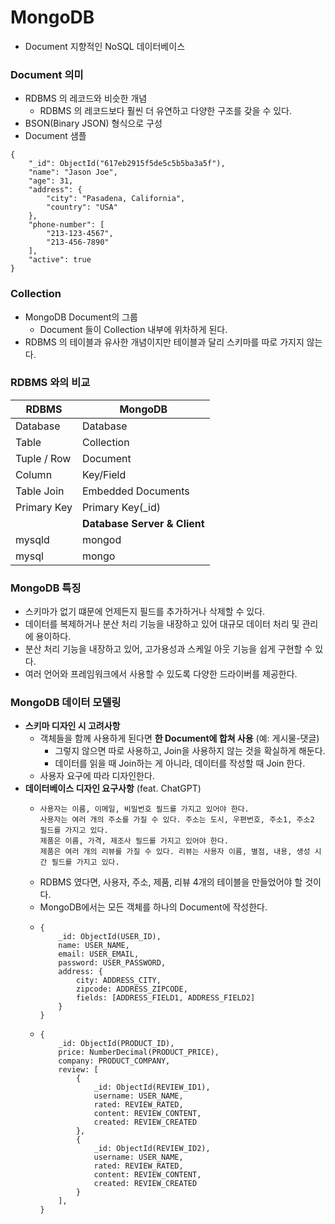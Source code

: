 # MongoDB
* Document 지향적인 NoSQL 데이터베이스
### Document 의미
* RDBMS 의 레코드와 비슷한 개념
  * RDBMS 의 레코드보다 훨씬 더 유연하고 다양한 구조를 갖을 수 있다.
* BSON(Binary JSON) 형식으로 구성
* Document 샘플
```mongodb-json
{
    "_id": ObjectId("617eb2915f5de5c5b5ba3a5f"),
    "name": "Jason Joe",
    "age": 31,
    "address": {
        "city": "Pasadena, California",
        "country": "USA"
    },
    "phone-number": [
        "213-123-4567",
        "213-456-7890"
    ],
    "active": true
}
``` 
### Collection
* MongoDB Document의 그룹
  * Document 들이 Collection 내부에 위차하게 된다.
* RDBMS 의 테이블과 유사한 개념이지만 테이블과 달리 스키마를 따로 가지지 않는다.
### RDBMS 와의 비교
|RDBMS|MongoDB|
|---|---|
|Database|Database|
|Table|Collection|
|Tuple / Row|Document|
|Column|Key/Field|
|Table Join|Embedded Documents|
|Primary Key|Primary Key(_id)|
||**Database Server & Client**|
|mysqld|mongod|
|mysql|mongo|
### MongoDB 특징
* 스키마가 없기 떄문에 언제든지 필드를 추가하거나 삭제할 수 있다.
* 데이터를 복제하거나 분산 처리 기능을 내장하고 있어 대규모 데이터 처리 및 관리에 용이하다.
* 분산 처리 기능을 내장하고 있어, 고가용성과 스케일 아웃 기능을 쉽게 구현할 수 있다.
* 여러 언어와 프레임워크에서 사용할 수 있도록 다양한 드라이버를 제공한다.
### MongoDB 데이터 모델링
* **스키마 디자인 시 고려사항**
  * 객체들을 함께 사용하게 된다면 **한 Document에 합쳐 사용** (예: 게시물-댓글)
    * 그렇지 않으면 따로 사용하고, Join을 사용하지 않는 것을 확실하게 해둔다.
    * 데이터를 읽을 때 Join하는 게 아니라, 데이터를 작성할 때 Join 한다.
  * 사용자 요구에 따라 디자인한다.
* **데이터베이스 디자인 요구사항** (feat. ChatGPT)
  * ```
    사용자는 이름, 이메일, 비밀번호 필드를 가지고 있어야 한다.
    사용자는 여러 개의 주소를 가질 수 있다. 주소는 도시, 우편번호, 주소1, 주소2 필드를 가지고 있다.
    제품은 이름, 가격, 제조사 필드를 가지고 있어야 한다.
    제품은 여러 개의 리뷰를 가질 수 있다. 리뷰는 사용자 이름, 별점, 내용, 생성 시간 필드를 가지고 있다.
    ```
  * RDBMS 였다면, 사용자, 주소, 제품, 리뷰 4개의 테이블을 만들었어야 할 것이다.
  * MongoDB에서는 모든 객체를 하나의 Document에 작성한다.
  * ```mongodb-json
    {
        _id: ObjectId(USER_ID),
        name: USER_NAME,
        email: USER_EMAIL,
        password: USER_PASSWORD,
        address: {
            city: ADDRESS_CITY,
            zipcode: ADDRESS_ZIPCODE,
            fields: [ADDRESS_FIELD1, ADDRESS_FIELD2]
        }
    }
    ```
  * ```mongodb-json
    {
        _id: ObjectId(PRODUCT_ID),
        price: NumberDecimal(PRODUCT_PRICE),
        company: PRODUCT_COMPANY,
        review: [
            {
                _id: ObjectId(REVIEW_ID1),
                username: USER_NAME,
                rated: REVIEW_RATED,
                content: REVIEW_CONTENT, 
                created: REVIEW_CREATED 
            },
            {
                _id: ObjectId(REVIEW_ID2),
                username: USER_NAME,
                rated: REVIEW_RATED,
                content: REVIEW_CONTENT, 
                created: REVIEW_CREATED 
            }
        ],
    }
    ```

